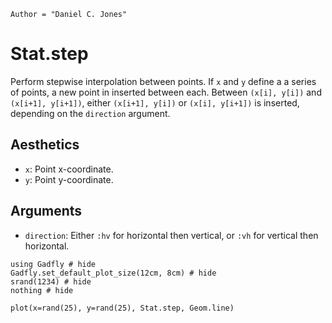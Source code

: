 ```@meta
Author = "Daniel C. Jones"
```

# Stat.step

Perform stepwise interpolation between points. If `x` and `y` define a a series
of points, a new point in inserted between each. Between `(x[i], y[i])` and
`(x[i+1], y[i+1])`, either `(x[i+1], y[i])` or `(x[i], y[i+1])` is inserted,
depending on the `direction` argument.

## Aesthetics

  * `x`: Point x-coordinate.
  * `y`: Point y-coordinate.

## Arguments

  * `direction`: Either `:hv` for horizontal then vertical, or `:vh` for
    vertical then horizontal.


```@example 1
using Gadfly # hide
Gadfly.set_default_plot_size(12cm, 8cm) # hide
srand(1234) # hide
nothing # hide
```

```@example 1
plot(x=rand(25), y=rand(25), Stat.step, Geom.line)
```
